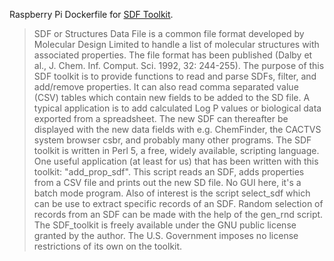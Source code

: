 Raspberry Pi Dockerfile for [SDF Toolkit](http://cactus.nci.nih.gov/SDF_toolkit/).

> SDF or Structures Data File is a common file format developed by Molecular Design Limited to handle a list of molecular structures with associated properties. The file format has been published (Dalby et al., J. Chem. Inf. Comput. Sci. 1992, 32: 244-255).
    The purpose of this SDF toolkit is to provide functions to read and parse SDFs, filter, and add/remove properties. It can also read comma separated value (CSV) tables which contain new fields to be added to the SD file. A typical application is to add calculated Log P values or biological data exported from a spreadsheet. The new SDF can thereafter be displayed with the new data fields with e.g. ChemFinder, the CACTVS system browser csbr, and probably many other programs.
    The SDF toolkit is written in Perl 5, a free, widely available, scripting language.
    One useful application (at least for us) that has been written with this toolkit: "add_prop_sdf".  This script reads an SDF, adds properties from a CSV file and prints out the new SD file. No GUI here, it's a batch mode program. Also of interest is the script select_sdf which can be use to extract specific records of an SDF. Random selection of records from an SDF can be made with the help of the gen_rnd script.
    The SDF_toolkit is freely available under the GNU public license granted by the author. The U.S. Government imposes no license restrictions of its own on the toolkit.



